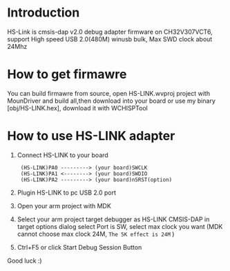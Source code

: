 # Introduction
HS-Link is cmsis-dap v2.0 debug adapter firmware on CH32V307VCT6,
support High speed USB 2.0(480M) winusb bulk, Max SWD clock about 24Mhz

# How to get firmawre
You can build firmawre from source, open HS-LINK.wvproj project with MounDriver and build all,then download into your board
or use my binary [obj/HS-LINK.hex], download it with WCHISPTool

# How to use HS-LINK adapter

1. Connect HS-LINK to your board

		(HS-LINK)PA0 ---------> (your board)SWCLK
		(HS-LINK)PA1 <--------> (your board)SWDIO
		(HS-LINK)PA2 ---------> (your board)nSRST(option)

2. Plugin HS-LINK to pc USB 2.0 port
3. Open your arm project with MDK
4. Select your arm project target debugger as HS-LINK CMSIS-DAP in target options dialog
        select Port is SW, 
        select max clock you want (MDK cannot choose max clock 24M, `The 5K effect is 24M` )
5. Ctrl+F5 or click Start Debug Session Button

Good luck :)

